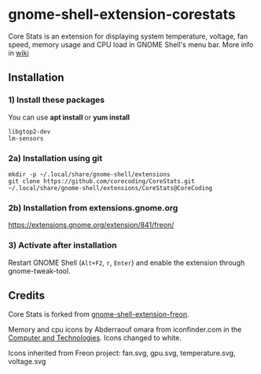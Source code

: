 gnome-shell-extension-corestats
====================================

Core Stats is an extension for displaying system temperature, voltage, fan speed, memory usage and CPU load in GNOME Shell's menu bar. More info in [wiki](https://github.com/corecoding/CoreStats/wiki)

## Installation

### 1) Install these packages
You can use **apt install <package>** or **yum install <package>**

    libgtop2-dev
    lm-sensors

### 2a) Installation using git

    mkdir -p ~/.local/share/gnome-shell/extensions
    git clone https://github.com/corecoding/CoreStats.git ~/.local/share/gnome-shell/extensions/CoreStats@CoreCoding

### 2b) Installation from extensions.gnome.org

https://extensions.gnome.org/extension/841/freon/

### 3) Activate after installation

Restart GNOME Shell (`Alt+F2`, `r`, `Enter`) and enable the extension through gnome-tweak-tool.

## Credits
Core Stats is forked from [gnome-shell-extension-freon](https://github.com/UshakovVasilii/gnome-shell-extension-freon).

Memory and cpu icons by Abderraouf omara from iconfinder.com in the [Computer and Technologies](https://www.iconfinder.com/iconsets/computer-and-technologies-1). Icons changed to white.

Icons inherited from Freon project: fan.svg, gpu.svg, temperature.svg, voltage.svg
